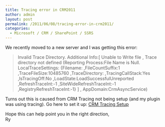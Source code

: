 ```yaml
---
title: Tracing error in CRM2011
author: admin
layout: post
permalink: /2011/06/08/tracing-error-in-crm2011/
categories:
  - Microsoft / CRM / SharePoint / SSRS
---
```



We recently moved to a new server and I was getting this error:

>Invalid Trace Directory. Additional Info:[ Unable to Write file , Trace directory not defined (Reporting 
Process:File Name is Null. LocalTraceSettings: {Filename:  ,FileCountSuffix:1 ,TraceFileSize:10485760 
,TraceDirectory: ,TracingCallStack:Yes ,IsTracingOff:No ,LoadState:LoadSuccessfulUnreported 
,RefreshTraceInt:-1 ,SiteWideRefreshTraceInt:-1 ,RegistryRefreshTraceInt:-1} ] , AppDomain:CrmAsyncService)

Turns out this is caused from CRM Tracing not being setup (and my plugin was using tracing). Go here to set it up: [CRM Tracing Setup][1]

 [1]: http://support.microsoft.com/kb/907490

Hope this can help point you in the right direction,  
Ry